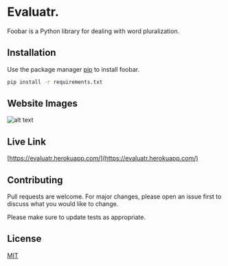 # Evaluatr.

Foobar is a Python library for dealing with word pluralization.

## Installation

Use the package manager [pip](https://pip.pypa.io/en/stable/) to install foobar.

```bash
pip install -r requirements.txt
```

## Website Images
![alt text](https://i.ibb.co/349JdWv/download-6.png)


## Live Link

[https://evaluatr.herokuapp.com/](https://evaluatr.herokuapp.com/)

## Contributing
Pull requests are welcome. For major changes, please open an issue first to discuss what you would like to change.

Please make sure to update tests as appropriate.

## License
[MIT](https://choosealicense.com/licenses/mit/)
